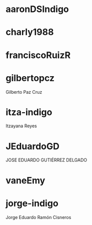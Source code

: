 # aaronDSIndigo


# charly1988


# franciscoRuizR


# gilbertopcz
Gilberto Paz Cruz

# itza-indigo
Itzayana Reyes

# JEduardoGD
JOSE EDUARDO GUTIÉRREZ DELGADO

# vaneEmy


# jorge-indigo
Jorge Eduardo Ramón Cisneros

